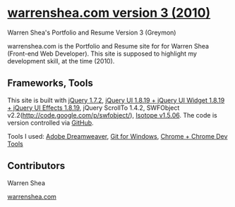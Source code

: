 # [warrenshea.com version 3 (2010)](http://v3.warrenshea.com)
Warren Shea's Portfolio and Resume Version 3 (Greymon)

warrenshea.com is the Portfolio and Resume site for for Warren Shea (Front-end Web Developer). This site is supposed to highlight my development skill, at the time (2010).

## Frameworks, Tools

This site is built with [jQuery 1.7.2](https://jquery.com/), [jQuery UI 1.8.19 + jQuery UI Widget 1.8.19 + jQuery UI Effects 1.8.19](http://jqueryui.com/), jQuery ScrollTo 1.4.2, SWFObject v2.2(http://code.google.com/p/swfobject/), [Isotope v1.5.06](https://isotope.metafizzy.co/). The code is version controlled via [GitHub](https://github.com/).

Tools I used: [Adobe Dreamweaver](https://www.adobe.com/dreamweaver/), [Git for Windows](https://git-scm.com/download/win), [Chrome + Chrome Dev Tools](https://www.google.com/chrome/)

## Contributors

Warren Shea

[warrenshea.com](http://www.warrenshea.com)
